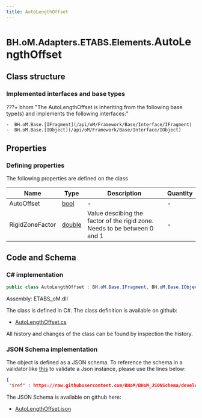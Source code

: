 ```yaml
---
title: AutoLengthOffset
---
```


# <small>BH.oM.Adapters.ETABS.Elements.</small>**AutoLengthOffset**



## Class structure

### Implemented interfaces and base types

???+ bhom "The AutoLengthOffset is inheriting from the following base type(s) and implements the following interfaces:"

    -  BH.oM.Base.[IFragment](/api/oM/Framework/Base/Interface/IFragment)
    -  BH.oM.Base.[IObject](/api/oM/Framework/Base/Interface/IObject)


## Properties



### Defining properties

The following properties are defined on the class

| Name             | Type             | Description      | Quantity         |
|------------------|------------------|------------------|------------------|
| AutoOffset | [bool](https://learn.microsoft.com/en-us/dotnet/api/System.Boolean?view=netstandard-2.0) | - | - |
| RigidZoneFactor | [double](https://learn.microsoft.com/en-us/dotnet/api/System.Double?view=netstandard-2.0) | Value descibing the factor of the rigid zone. Needs to be between 0 and 1 | - |


## Code and Schema

### C# implementation

``` C# title="C#"
public class AutoLengthOffset : BH.oM.Base.IFragment, BH.oM.Base.IObject
```

Assembly: ETABS_oM.dll

The class is defined in C#. The class definition is available on github:

- [AutoLengthOffset.cs](https://github.com/BHoM/ETABS_Toolkit/blob/develop/ETABS_oM/Fragments\AutoLengthOffset.cs)

All history and changes of the class can be found by inspection the history.
### JSON Schema implementation

The object is defined as a JSON schema. To reference the schema in a validator like [this](https://www.jsonschemavalidator.net/) to validate a Json instance, please use the lines below:

``` json title="JSON Schema"
{
 "$ref" : https://raw.githubusercontent.com/BHoM/BHoM_JSONSchema/develop/ETABS_oM/Elements/AutoLengthOffset.json}
```

The JSON Schema is available on github here:

- [AutoLengthOffset.json](https://github.com/BHoM/BHoM_JSONSchema/blob/develop/ETABS_oM/Elements/AutoLengthOffset.json)
